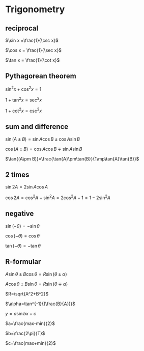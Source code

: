 # Trigonometry
## reciprocal
$\sin x =\frac{1}{\csc x}$

$\cos x = \frac{1}{\sec x}$

$\tan x = \frac{1}{\cot x}$
## Pythagorean theorem
$\sin^{2}{x}+\cos^{2}{x}=1$

$1+\tan^{2}{x}=\sec^{2}{x}$

$1+\cot^{2}{x}=\csc^{2}{x}$
## sum and difference
$\sin{(A\pm B)}=\sin{A}\cos{B}\pm\cos{A}\sin{B}$

$\cos{(A\pm B)}=\cos{A}\cos{B}\mp\sin{A}\sin{B}$

$\tan{(A\pm B)}=\frac{\tan{A}\pm\tan{B}}{1\mp\tan{A}\tan{B}}$
## 2 times
$\sin{2A}=2\sin{A}\cos{A}$

$\cos{2A}=\cos^{2}{A}-\sin^{2}{A}=2\cos^{2}{A}-1=1-2\sin^{2}{A}$
## negative
$\sin (-\theta)=-\sin \theta$

$\cos{(-\theta)}=\cos\theta$

$\tan (-\theta)=-\tan\theta$
## R-formular
$A\sin{\theta}\pm B\cos{\theta}=R\sin{(\theta\pm\alpha)}$

$A\cos{\theta}\pm B\sin{\theta}=R\sin{(\theta\mp\alpha)}$

$R=\sqrt{A^2+B^2}$

$\alpha=\tan^{-1}{(\frac{B}{A})}$

$y=a\sin{bx}+c$

$a=\frac{max-min}{2}$

$b=\frac{2\pi}{T}$

$c=\frac{max+min}{2}$
